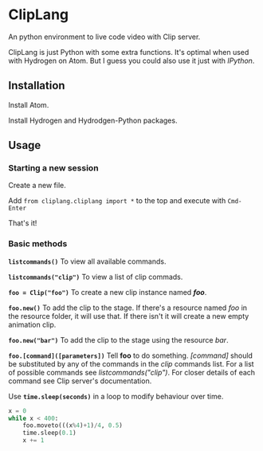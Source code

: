 # ClipLang

An python environment to live code video with Clip server.

ClipLang is just Python with some extra functions.  It's optimal when used with Hydrogen on Atom.  But I guess you could also use it just with *IPython*.

## Installation

Install Atom.

Install Hydrogen and Hydrodgen-Python packages.

## Usage

### Starting a new session

Create a new file.

Add `from cliplang.cliplang import *` to the top and execute with `Cmd-Enter`

That's it!

### Basic methods

**`listcommands()`** To view all available commands.

**`listcommands("clip")`** To view a list of clip commads.

**`foo = Clip("foo")`** To create a new clip instance named ***foo***.

**`foo.new()`** To add the clip to the stage.  If there's a resource named *foo* in the resource folder, it will use that.  If there isn't it will create a new empty animation clip.

**`foo.new("bar")`** To add the clip to the stage using the resource *bar*.

**`foo.[command]([parameters])`** Tell **foo** to do something.  *[command]* should be substituted by any of the commands in the *clip* commands list.  For a list of possible commands see *listcommands("clip")*.  For closer details of each command see Clip server's documentation.

Use **`time.sleep(seconds)`** in a loop to modify behaviour over time.
```python
x = 0
while x < 400:
    foo.moveto(((x%4)+1)/4, 0.5)
    time.sleep(0.1)
    x += 1
```

